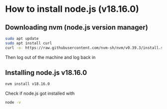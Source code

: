 # How to install node.js (v18.16.0)

## Downloading nvm (node.js version manager)

```bash
sudo apt update
sudo apt install curl
curl -o- https://raw.githubusercontent.com/nvm-sh/nvm/v0.39.3/install.sh | bash
```

Then log out of the machine and log back in

## Installing node.js v18.16.0

```bash
nvm install v18.16.0
```

Check if node.js got installed with
```bash
node -v
```